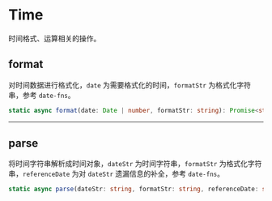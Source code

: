 # Time
时间格式、运算相关的操作。

## format
对时间数据进行格式化，`date` 为需要格式化的时间，`formatStr` 为格式化字符串，参考 `date-fns`。

```typescript
static async format(date: Date | number, formatStr: string): Promise<string>
```

---

## parse
将时间字符串解析成时间对象，`dateStr` 为时间字符串，`formatStr` 为格式化字符串，`referenceDate` 为对 `dateStr` 遗漏信息的补全，参考 `date-fns`。

```typescript
static async parse(dateStr: string, formatStr: string, referenceDate: string | number | Date): Promise<Date>
```
